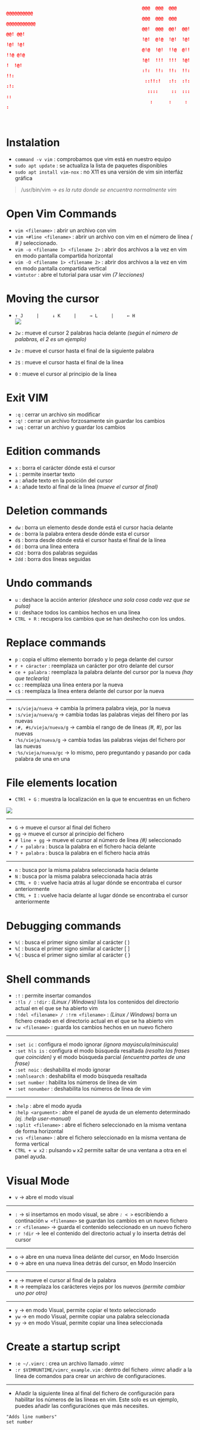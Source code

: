 
<p align="center">
  <pre>
    <code style="color: red; font-weight: bold;">
                                                   @@@  @@@  @@@  @@@@@@@@@@   
                                                   @@@  @@@  @@@  @@@@@@@@@@@  
                                                   @@!  @@@  @@!  @@! @@! @@!  
                                                   !@!  @!@  !@!  !@! !@! !@!  
                                                   @!@  !@!  !!@  @!! !!@ @!@  
                                                   !@!  !!!  !!!  !@!  !  !@!  
                                                   :!:  !!:  !!:  !!:     !!:  
                                                    ::!!:!   :!:  :!:     :!:  
                                                     ::::     ::  :::     ::   
                                                      :      :     :      :    
    </code>  
  </pre>
</p>

# Instalation

- `command -v vim` :  comprobamos que vim está en nuestro equipo
- `sudo apt update` :  se actualiza la lista de paquetes disponibles
- `sudo apt install vim-nox` :  no X11 es una versión de vim sin interfáz gráfica

> /usr/bin/vim -> *es la ruta donde se encuentra normalmente vim*

# Open Vim Commands

- `vim <filename>` : abrir un archivo con vim
- `vim +#line <filename>` : abrir un archivo con vim en el número de línea *( # )* seleccionado.
- `vim -o <filename 1> <filename 2>` : abrir dos archivos a la vez en vim en modo pantalla compartida horizontal
- `vim -O <filename 1> <filename 2>` : abrir dos archivos a la vez en vim en modo pantalla compartida vertical
- `vimtutor` : abre el tutorial para usar vim *(7 lecciones)*

# Moving the cursor
- `↑ J     |     ↓ K     |     → L     |     ← H`
<br><img src="Assets/1.1 Moving the cursor.png">

- `2w` : mueve el cursor 2 palabras hacia delante *(según el número de palabras, el 2 es un ejemplo)*
- `2e` : mueve el cursor hasta el final de la siguiente palabra
- `2$` : mueve el cursor hasta el final de la línea
- `0` : mueve el cursor al principio de la línea

# Exit VIM

- `:q` : cerrar un archivo sin modificar
- `:q!` : cerrar un archivo forzosamente sin guardar los cambios
- `:wq` : cerrar un archivo y guardar los cambios

# Edition commands 

- `x` : borra el carácter dónde está el cursor
- `i` : permite insertar texto
- `a` : añade texto en la posición del cursor
- `A` : añade texto al final de la linea *(mueve el cursor al final)*

# Deletion commands

- `dw` : borra un elemento desde donde está el cursor hacia delante
- `de` : borra la palabra entera desde dónde esta el cursor
- `d$` : borra desde dónde está el cursor hasta el final de la línea 
- `dd` : borra una línea entera
- `d2d` : borra dos palabras seguidas
- `2dd` : borra dos líneas seguidas

# Undo commands

- `u` : deshace la acción anterior *(deshace una sola cosa cada vez que se pulsa)*
- `U` : deshace todos los cambios hechos en una línea
- `CTRL + R` : recupera los cambios que se han deshecho con los undos.

# Replace commands

- `p` : copia el ultimo elemento borrado y lo pega delante del cursor
- `r + cáracter` : reemplaza un carácter por otro delante del cursor
- `ce + palabra` : reemplaza la palabra delante del cursor por la nueva *(hay que teclearla)*
- `cc` : reemplaza una línea entera por la nueva
- `c$` : reemplaza la línea entera delante del cursor por la nueva

<hr>

- `:s/vieja/nueva` -> cambia la primera palabra vieja, por la nueva
- `:s/vieja/nueva/g` -> cambia todas las palabras viejas del fihero por las nuevas
- `:#, #s/vieja/nueva/g` -> cambia el rango de de líneas *(#, #)*, por las nuevas
- `:%s/vieja/nueva/g` -> cambia todas las palabras viejas del fichero por las nuevas
- `:%s/vieja/nueva/gc` -> lo mismo, pero preguntando y pasando por cada palabra de una en una

# File elements location 

- `CTRl + G` : muestra la localización en la que te encuentras en un fichero
<img src="Assets/1.2 CTRL + G Localización.png">

<hr>

- `G` -> mueve el cursor al final del fichero
- `gg` -> mueve el cursor al principio del fichero
- `# line + gg` -> mueve el cursor al número de línea *(#)* seleccionado 
- `/ + palabra` : busca la palabra en el fichero hacia delante
- `? + palabra` : busca la palabra en el fichero hacia atrás

<hr>

- `n` : busca por la misma palabra seleccionada hacia delante
- `N` : busca por la misma palabra seleccionada hacia atrás
- `CTRL + O` : vuelve hacia atrás al lugar dónde se encontraba el cursor anteriormente
- `CTRL + I` : vuelve hacia delante al lugar dónde se encontraba el cursor anteriormente

# Debugging commands

- `%(` : busca el primer signo similar al carácter ( )
- `%[` : busca el primer signo similar al carácter [ ]
- `%{` : busca el primer signo similar al carácter { }

# Shell commands

- `:!` : permite insertar comandos 
- `:!ls / :!dir` : *(Linux / Windows)* lista los contenidos del directorio actual en el que se ha abierto vim
- `:!del <filename> / :!rm <filename>` : *(Linux / Windows)* borra un fichero creado en el directorio actual en el que se ha abierto vim
- `:w <filename>` : guarda los cambios hechos en un nuevo fichero

<hr>

- `:set ic` : configura el modo ignorar *(ignora mayúscula/minúscula)*
- `:set hls is` : configura el modo búsqueda resaltada *(resalta las frases que coinciden)* y el modo búsqueda parcial *(encuentra partes de una frase)*
- `:set noic` : deshabilita el modo ignorar
- `:nohlsearch` : deshabilita el modo búsqueda resaltada
- `:set number` : habilita los números de línea de vim
- `:set nonumber` : deshabilita los números de línea de vim

<hr>

- `:help` : abre el modo ayuda
- `:help <argument>` : abre el panel de ayuda de un elemento determinado *(ej. :help user-manual)*
- `:split <filename>` : abre el fichero seleccionado en la misma ventana de forma horizontal
- `:vs <filename>` : abre el fichero seleccionado en la misma ventana de forma vertical
- `CTRL + w x2` : pulsando `w` x2 permite saltar de una ventana a otra en el panel ayuda.


# Visual Mode

-  `v` -> abre el modo visual

<hr>

- `:` -> si insertamos en modo visual, se abre *`: < >`* escribiendo a continación `w <filename>` se guardan los cambios en un nuevo fichero
- `:r <filename>` -> guarda el contenido seleccionado en un nuevo fichero
- `:r !dir` -> lee el contenido del directorio actual y lo inserta detrás del cursor

<hr>

- `o` -> abre en una nueva línea delánte del cursor, en Modo Inserción 
- `O` -> abre en una nueva línea detrás del cursor, en Modo Inserción

<hr>

- `e` -> mueve el cursor al final de la palabra
- `R` -> reemplaza los carácteres viejos por los nuevos *(permite cambiar uno por otro)*

<hr>

- `y` -> en modo Visual, permite copiar el texto seleccionado
- `yw` -> en modo Visual, permite copiar una palabra seleccionada
- `yy` -> en modo Visual, permite copiar una línea seleccionada

# Create a startup script

- `:e ~/.vimrc` : crea un archivo llamado *.vimrc*
- `:r $VIMRUNTIME/vimrc_example.vim` : dentro del fichero *.vimrc* añadir a la línea de comandos para crear un archivo de configuraciones.

<hr>

- Añadir la siguiente línea al final del fichero de configuración para habilitar los números de las líneas en vim. Este solo es un ejemplo, puedes añadir las configuraciónes que más necesites.

```vim
"Adds line numbers"
set number
```
